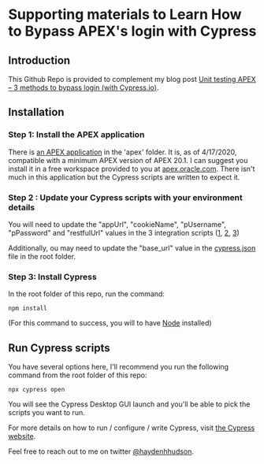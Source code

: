 # Supporting materials to Learn How to Bypass APEX's login with Cypress

## Introduction

This Github Repo is provided to complement my blog post [Unit testing APEX – 3 methods to bypass login (with Cypress.io)](https://insum.ca/unit-testing-apex-3-methods-bypass-login-using-cypress-io/).

## Installation

### Step 1: Install the APEX application

There is [an APEX application](/apex/f129826.sql) in the 'apex' folder. It is, as of 4/17/2020, compatible with a minimum APEX version of APEX 20.1. I can suggest you install it in a free workspace provided to you at [apex.oracle.com](https://apex.oracle.com). There isn't much in this application but the Cypress scripts are written to expect it.

### Step 2 : Update your Cypress scripts with your environment details

You will need to update the "appUrl", "cookieName", "pUsername", "pPassword" and "restfulUrl" values in the 3 integration scripts ([1](/cypress/integration/method1.login.js), [2](/cypress/integration/method2.login.js), [3](/cypress/integration/method3.login.js))

Additionally, ou may need to update the "base_url" value in the [cypress.json](cypress.json) file in the root folder.

### Step 3: Install Cypress

In the root folder of this repo, run the command:

```
npm install
```

(For this command to success, you will to have [Node](https://nodejs.org/en/download/) installed)

## Run Cypress scripts

You have several options here, I'll recommend you run the following command from the root folder of this repo:

```
npx cypress open
```

You will see the Cypress Desktop GUI launch and you'll be able to pick the scripts you want to run.

For more details on how to run / configure / write Cypress, visit [the Cypress website](https://cypress.io).

Feel free to reach out to me on twitter [@haydenhhudson](https://twitter.com/haydenhhudson).
